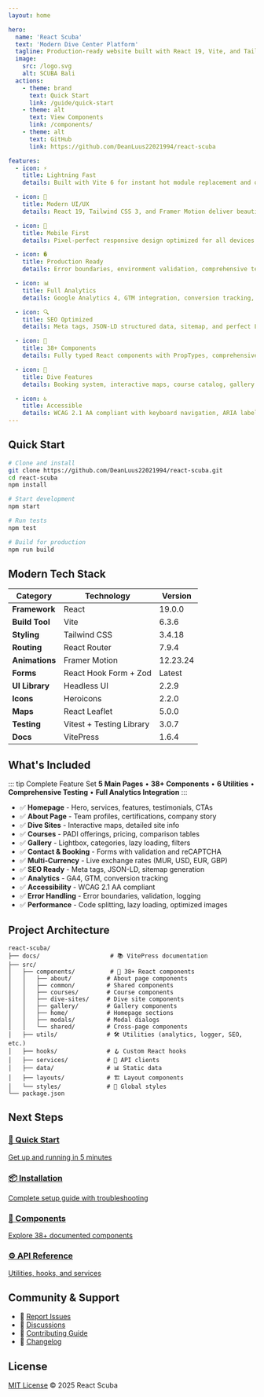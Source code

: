 ```yaml
---
layout: home

hero:
  name: 'React Scuba'
  text: 'Modern Dive Center Platform'
  tagline: Production-ready website built with React 19, Vite, and Tailwind CSS
  image:
    src: /logo.svg
    alt: SCUBA Bali
  actions:
    - theme: brand
      text: Quick Start
      link: /guide/quick-start
    - theme: alt
      text: View Components
      link: /components/
    - theme: alt
      text: GitHub
      link: https://github.com/DeanLuus22021994/react-scuba

features:
  - icon: ⚡
    title: Lightning Fast
    details: Built with Vite 6 for instant hot module replacement and optimized production builds under 350KB gzipped.

  - icon: 🎨
    title: Modern UI/UX
    details: React 19, Tailwind CSS 3, and Framer Motion deliver beautiful animations and responsive design.

  - icon: 📱
    title: Mobile First
    details: Pixel-perfect responsive design optimized for all devices with touch gestures and adaptive layouts.

  - icon: �️
    title: Production Ready
    details: Error boundaries, environment validation, comprehensive testing, and battle-tested code quality.

  - icon: 📊
    title: Full Analytics
    details: Google Analytics 4, GTM integration, conversion tracking, and custom event monitoring built-in.

  - icon: 🔍
    title: SEO Optimized
    details: Meta tags, JSON-LD structured data, sitemap, and perfect Lighthouse scores out of the box.

  - icon: 🎯
    title: 38+ Components
    details: Fully typed React components with PropTypes, comprehensive docs, and live examples.

  - icon: 🌊
    title: Dive Features
    details: Booking system, interactive maps, course catalog, gallery with lightbox, and multi-currency support.

  - icon: ♿
    title: Accessible
    details: WCAG 2.1 AA compliant with keyboard navigation, ARIA labels, and screen reader support.
---
```


## Quick Start

```bash
# Clone and install
git clone https://github.com/DeanLuus22021994/react-scuba.git
cd react-scuba
npm install

# Start development
npm start

# Run tests
npm test

# Build for production
npm run build
```

## Modern Tech Stack

| Category       | Technology               | Version  |
| -------------- | ------------------------ | -------- |
| **Framework**  | React                    | 19.0.0   |
| **Build Tool** | Vite                     | 6.3.6    |
| **Styling**    | Tailwind CSS             | 3.4.18   |
| **Routing**    | React Router             | 7.9.4    |
| **Animations** | Framer Motion            | 12.23.24 |
| **Forms**      | React Hook Form + Zod    | Latest   |
| **UI Library** | Headless UI              | 2.2.9    |
| **Icons**      | Heroicons                | 2.2.0    |
| **Maps**       | React Leaflet            | 5.0.0    |
| **Testing**    | Vitest + Testing Library | 3.0.7    |
| **Docs**       | VitePress                | 1.6.4    |

## What's Included

::: tip Complete Feature Set
**5 Main Pages** • **38+ Components** • **6 Utilities** • **Comprehensive Testing** • **Full Analytics Integration**
:::

- ✅ **Homepage** - Hero, services, features, testimonials, CTAs
- ✅ **About Page** - Team profiles, certifications, company story
- ✅ **Dive Sites** - Interactive maps, detailed site info
- ✅ **Courses** - PADI offerings, pricing, comparison tables
- ✅ **Gallery** - Lightbox, categories, lazy loading, filters
- ✅ **Contact & Booking** - Forms with validation and reCAPTCHA
- ✅ **Multi-Currency** - Live exchange rates (MUR, USD, EUR, GBP)
- ✅ **SEO Ready** - Meta tags, JSON-LD, sitemap generation
- ✅ **Analytics** - GA4, GTM, conversion tracking
- ✅ **Accessibility** - WCAG 2.1 AA compliant
- ✅ **Error Handling** - Error boundaries, validation, logging
- ✅ **Performance** - Code splitting, lazy loading, optimized images

## Project Architecture

```
react-scuba/
├── docs/                    # 📚 VitePress documentation
├── src/
│   ├── components/          # 🧩 38+ React components
│   │   ├── about/          # About page components
│   │   ├── common/         # Shared components
│   │   ├── courses/        # Course components
│   │   ├── dive-sites/     # Dive site components
│   │   ├── gallery/        # Gallery components
│   │   ├── home/           # Homepage sections
│   │   ├── modals/         # Modal dialogs
│   │   └── shared/         # Cross-page components
│   ├── utils/              # 🛠️ Utilities (analytics, logger, SEO, etc.)
│   ├── hooks/              # 🪝 Custom React hooks
│   ├── services/           # 🔌 API clients
│   ├── data/               # 📊 Static data
│   ├── layouts/            # 🏗️ Layout components
│   └── styles/             # 🎨 Global styles
└── package.json
```

## Next Steps

<div class="vp-card-container">
  <a href="/guide/quick-start" class="vp-card">
    <h3>🚀 Quick Start</h3>
    <p>Get up and running in 5 minutes</p>
  </a>
  <a href="/guide/installation" class="vp-card">
    <h3>📦 Installation</h3>
    <p>Complete setup guide with troubleshooting</p>
  </a>
  <a href="/components/" class="vp-card">
    <h3>🧩 Components</h3>
    <p>Explore 38+ documented components</p>
  </a>
  <a href="/api/" class="vp-card">
    <h3>⚙️ API Reference</h3>
    <p>Utilities, hooks, and services</p>
  </a>
</div>

## Community & Support

- 🐛 [Report Issues](https://github.com/DeanLuus22021994/react-scuba/issues)
- 💬 [Discussions](https://github.com/DeanLuus22021994/react-scuba/discussions)
- 📖 [Contributing Guide](/contributing)
- 📝 [Changelog](/changelog)

## License

[MIT License](https://github.com/DeanLuus22021994/react-scuba/blob/main/LICENSE) © 2025 React Scuba
